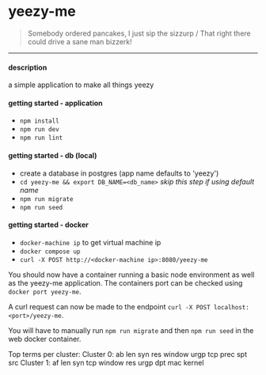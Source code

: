 # yeezy-me
> Somebody ordered pancakes, I just sip the sizzurp /
> That right there could drive a sane man bizzerk!

---

#### description
a simple application to make all things yeezy

#### getting started - application
- `npm install`
- `npm run dev`
- `npm run lint`

#### getting started - db (local)
- create a database in postgres (app name defaults to 'yeezy')
- `cd yeezy-me && export DB_NAME=<db_name>` *skip this step if using default name*
- `npm run migrate`
- `npm run seed`

#### getting started - docker
- `docker-machine ip` to get virtual machine ip
- `docker compose up`
- `curl -X POST http://<docker-machine ip>:8080/yeezy-me`

You should now have a container running a basic node environment as well as the yeezy-me application.
The containers port can be checked using `docker port yeezy-me`.

A curl request can now be made to the endpoint `curl -X POST localhost:<port>/yeezy-me`.

You will have to manually run `npm run migrate` and then `npm run seed` in the web docker container.


Top terms per cluster:
Cluster 0:  ab  len  syn  res  window  urgp  tcp  prec  spt  src
Cluster 1:  af  len  syn  tcp  window  res  urgp  dpt  mac  kernel
